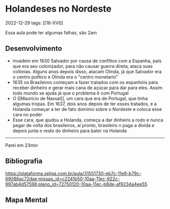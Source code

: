 # Holandeses no Nordeste
2022-12-29
tags: [[16-XVI]]

Essa aula pode ter algumas falhas, são 2am 

## Desenvolvimento

* invadem em 1630 Salvador por causa de conflitos com a Espanha, país que era seu colonizador, para não causar guerra direta, ataca suas colônias. Alguns anos depois disso, atacam Olinda, já que Salvador era o centro político e Olinda era o "centro monetario"
* 1635 os Brasileiros começam a fazer tratados com os espanhóis para receber dinheiro e gerar mais cana de açúcar para dar para eles. Assim todo mundo se ajuda já que o problema é com Portugal 
* O [[Maurício de Nassal]], um cara que era de Portugal, que tinha algumas tropas. Em 1637, dois anos depois de ter esses tratados, e a Holanda começar a ter de fato domínio sobre o Nordeste e coloca esse cara no poder
* Esse cara, que ajudou a Holanda, começa a dar dinheiro a rodo e nunca pegar de volta dos brasileiros, aí pronto, brasileiro n paga a dívida e depois junta o resto do dinheiro para bater na Holanda



-----------------------------------------------
Parei em 23min

## Bibliografia

https://plataforma.seliga.com.br/aula/31551730-eb7c-11e9-b79c-69086ac72dae;missao_id=c2241b50-10aa-11ec-922c-997ab4d57598;plano_id=72750120-10aa-11ec-b8de-af9234a4ee55

## Mapa Mental